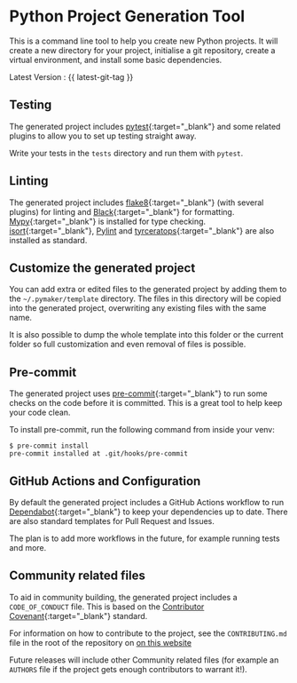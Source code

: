 # Python Project Generation Tool

This is a command line tool to help you create new Python projects.  It will
create a new directory for your project, initialise a git repository, create a
virtual environment, and install some basic dependencies.

Latest Version : {{ latest-git-tag }}

## Testing

The generated project includes
[pytest](https://docs.pytest.org/en/latest/){:target="_blank"} and some related
plugins to allow you to set up testing straight away.

Write your tests in the `tests` directory and run them with `pytest`.

## Linting

The generated project includes
[flake8](https://flake8.pycqa.org/en/latest/){:target="_blank"} (with several
plugins) for linting and
[Black](https://black.readthedocs.io/en/stable/){:target="_blank"} for
formatting. [Mypy](http://mypy-lang.org/){:target="_blank"} is installed for
type checking. [isort](https://pycqa.github.io/isort/){:target="_blank"},
[Pylint](https://pylint.org/) and
[tyrceratops](https://github.com/guilatrova/tryceratops){:target="_blank"} are
also installed as standard.

## Customize the generated project

You can add extra or edited files to the generated project by adding them to the
`~/.pymaker/template` directory.  The files in this directory will be copied
into the generated project, overwriting any existing files with the same name.

It is also possible to dump the whole template into this folder or the current
folder so full customization and even removal of files is possible.

## Pre-commit

The generated project uses
[pre-commit](https://pre-commit.com/){:target="_blank"} to run some checks on
the code before it is committed.  This is a great tool to help keep your code
clean.

To install pre-commit, run the following command from inside your venv:

```console
$ pre-commit install
pre-commit installed at .git/hooks/pre-commit
```

## GitHub Actions and Configuration

By default the generated project includes a GitHub Actions workflow to run
[Dependabot](https://dependabot.com/){:target="_blank"} to keep your
dependencies up to date. There are also standard templates for Pull Request and
Issues.

The plan is to add more workflows in the future, for example running tests and
more.

## Community related files

To aid in community building, the generated project includes a `CODE_OF_CONDUCT`
file.  This is based on the [Contributor
Covenant](https://www.contributor-covenant.org/){:target="_blank"} standard.

For information on how to contribute to the project, see the `CONTRIBUTING.md`
file in the root of the repository on [on this website](contributing.md)

Future releases will include other Community related files (for example an
`AUTHORS` file if the project gets enough contributors to warrant it!).
